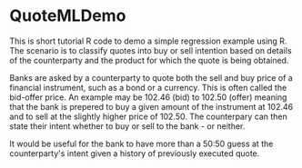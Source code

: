 # QuoteMLDemo

This is short tutorial R code to demo a simple regression example using R.  
The scenario is to classify quotes into buy or sell intention based on details of the counterparty and the product for which the quote is being obtained.

Banks are asked by a counterparty to quote both the sell and buy price of a financial  instrument, such as a bond or a currency.  This is often called the bid-offer price.  An example may be 102.46 (bid) to 102.50 (offer) meaning that the bank is prepered to buy a given amount of the instrument at 102.46 and to sell at the slightly higher price of 102.50.  The counterpary can then state their intent whether to buy or sell to the bank - or neither.

It would be useful for the bank to have more than a 50:50 guess at the counterparty's intent given a history of previously executed quote.



